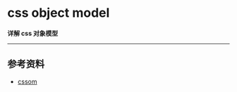 # css object model

**详解 css 对象模型**

----


## 参考资料
* [cssom](https://developer.mozilla.org/en-US/docs/Web/API/CSS_Object_Model)